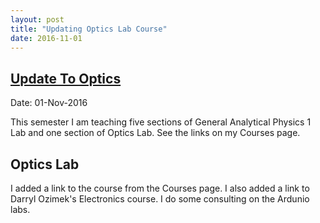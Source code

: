```yaml
---
layout: post
title: "Updating Optics Lab Course"
date: 2016-11-01
---
```

## [Update To Optics](http://profhuster.github.io/blog/2016/11/01/UpdateToOptics)

Date: 01-Nov-2016

This semester I am teaching five sections of General Analytical Physics 1 Lab and one section of Optics Lab. See the links on my Courses page.

## Optics Lab
I added a link to the course from the Courses page.
I also added a link to Darryl Ozimek's Electronics course. I do some consulting on the Ardunio labs.
